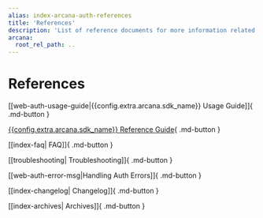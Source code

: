 ```yaml
---
alias: index-arcana-auth-references
title: 'References'
description: 'List of reference documents for more information related to Arcana Auth.'
arcana:
  root_rel_path: ..
---
```


# References



[[web-auth-usage-guide|{{config.extra.arcana.sdk_name}} Usage Guide]]{ .md-button }

[{{config.extra.arcana.sdk_name}} Reference Guide](https://authsdk-ref-guide.netlify.app/){ .md-button }

[[index-faq| FAQ]]{ .md-button }

[[troubleshooting| Troubleshooting]]{ .md-button }

[[web-auth-error-msg|Handling Auth Errors]]{ .md-button }

[[index-changelog| Changelog]]{ .md-button }

[[index-archives| Archives]]{ .md-button }